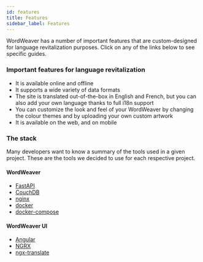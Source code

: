 ```yaml
---
id: features
title: Features
sidebar_label: Features
---
```



WordWeaver has a number of important features that are custom-designed for language revitalization purposes. Click on any of the links below to see specific guides.

### Important features for language revitalization

* It is available online and offline
* It supports a wide variety of data formats
* The site is translated out-of-the-box in English and French, but you can also add your own language thanks to full i18n support
* You can customize the look and feel of your WordWeaver by changing the colour themes and by uploading your own custom artwork
* It is available on the web, and on mobile

### The stack

Many developers want to know a summary of the tools used in a given project. These are the tools we decided to use for each respective project.

#### WordWeaver

- [FastAPI](https://fastapi.tiangolo.com/)
- [CouchDB](https://docs.couchdb.org/en/stable/)
- [nginx](http://nginx.org/en/)
- [docker](https://www.docker.com/)
- [docker-compose](https://docs.docker.com/compose/)

#### WordWeaver UI

- [Angular](https://angular.io/)
- [NGRX](https://ngrx.io/)
- [ngx-translate](http://www.ngx-translate.com/)